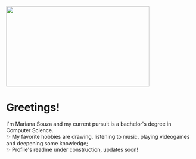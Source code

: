 <img src="https://github.com/caperongo/aesthetics/blob/c7802c74419f5fb7833cdcf19d60ab51303f51e0/for_readme_profile/pikuniku.gif" width="384" height="216"/>
<h1>Greetings!</h1>
<p>
I'm Mariana Souza and my current pursuit is a bachelor's degree in Computer Science.
<br> ✨ My favorite hobbies are drawing, listening to music, playing videogames and deepening some knowledge;
<br> ✨ Profile's readme under construction, updates soon!
</p>
<!--
- 🔭 I’m currently working on ...
- 🌱 I’m currently learning ...
- 👯 I’m looking to collaborate on ...
- 🤔 I’m looking for help with ...
- 💬 Ask me about ...
- 📫 How to reach me: ...
- 😄 Pronouns: ...
- ⚡ Fun fact: ...
-->
